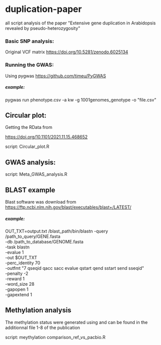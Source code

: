 # duplication-paper
all script analysis of the paper "Extensive gene duplication in Arabidopsis revealed by pseudo-heterozygosity"

### Basic SNP analysis:
Original VCF matrix 
https://doi.org/10.5281/zenodo.6025134

### Running the GWAS:

Using pygwas https://github.com/timeu/PyGWAS 

##### example:

pygwas run phenotype.csv -a kw -g 1001genomes_genotype -o "file.csv"


## Circular plot: 
Getting the RData from 

https://doi.org/10.1101/2021.11.15.468652

script: Circular_plot.R

## GWAS analysis: 
script: Meta_GWAS_analysis.R

## BLAST example

Blast software was download from https://ftp.ncbi.nlm.nih.gov/blast/executables/blast+/LATEST/ 

##### example:

OUT_TXT=output.txt
/blast_path/bin/blastn -query /path_to_query/GENE.fasta \
-db /path_to_database/GENOME.fasta \
-task blastn \
-evalue 1 \
-out $OUT_TXT \
-perc_identity 70 \
-outfmt "7 qseqid qacc sacc evalue qstart qend sstart send sseqid" \
-penalty -2 \
-reward 1 \
-word_size 28 \
-gapopen 1 \
-gapextend 1


## Methylation analysis
The methylation status were generated using  and can be found in the additionnal file 1-8 of the publication

script: meythylation comparison_ref_vs_pacbio.R

